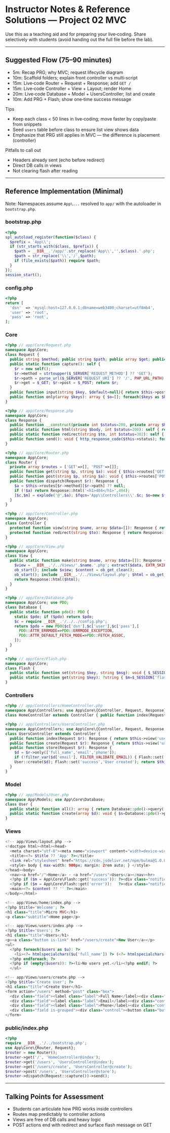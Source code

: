 # Instructor Notes & Reference Solutions — Project 02 MVC

Use this as a teaching aid and for preparing your live‑coding. Share selectively with students (avoid handing out the full file before the lab).

---

## Suggested Flow (75–90 minutes)
- 5m: Recap PRG; why MVC; request lifecycle diagram
- 10m: Scaffold folders; explain front controller vs multi‑script
- 15m: Live‑code Router + Request + Response; add `GET /`
- 15m: Live‑code Controller + View + Layout; render Home
- 20m: Live‑code Database + Model + UsersController; list and create
- 10m: Add PRG + Flash; show one‑time success message

Tips
- Keep each class < 50 lines in live‑coding; move faster by copy/paste from snippets
- Seed `users` table before class to ensure list view shows data
- Emphasize that PRG still applies in MVC — the difference is placement (controller)

Pitfalls to call out
- Headers already sent (echo before redirect)
- Direct DB calls in views
- Not clearing flash after reading

---

## Reference Implementation (Minimal)

Note: Namespaces assume `App\...` resolved to `app/` with the autoloader in `bootstrap.php`.

### bootstrap.php
```php
<?php
spl_autoload_register(function($class) {
  $prefix = 'App\\';
  if (str_starts_with($class, $prefix)) {
    $path = __DIR__.'/app/'.str_replace('App\\','',$class).'.php';
    $path = str_replace('\\','/',$path);
    if (file_exists($path)) require $path;
  }
});
session_start();
```

### config.php
```php
<?php
return [
  'dsn'  => 'mysql:host=127.0.0.1;dbname=web3400;charset=utf8mb4',
  'user' => 'root',
  'pass' => 'root',
];
```

### Core
```php
<?php // app/Core/Request.php
namespace App\Core;
class Request {
  public string $method; public string $path; public array $get; public array $post;
  public static function capture(): self {
    $r = new self();
    $r->method = strtoupper($_SERVER['REQUEST_METHOD'] ?? 'GET');
    $r->path = parse_url($_SERVER['REQUEST_URI'] ?? '/', PHP_URL_PATH) ?: '/';
    $r->get = $_GET; $r->post = $_POST; return $r;
  }
  public function input(string $key, $default=null){ return $this->post[$key] ?? $this->get[$key] ?? $default; }
  public function only(array $keys): array { $o=[]; foreach($keys as $k){ $o[$k]=$this->input($k); } return $o; }
}
```

```php
<?php // app/Core/Response.php
namespace App\Core;
class Response {
  public function __construct(private int $status=200, private array $headers=[], private string $body=''){}
  public static function html(string $body, int $status=200): self { return new self($status, ['Content-Type'=>'text/html; charset=utf-8'],$body); }
  public static function redirect(string $to, int $status=302): self { return new self($status, ['Location'=>$to], ''); }
  public function send(): void { http_response_code($this->status); foreach($this->headers as $k=>$v) header($k.': '.$v); echo $this->body; }
}
```

```php
<?php // app/Core/Router.php
namespace App\Core;
class Router {
  private array $routes = ['GET'=>[], 'POST'=>[]];
  public function get(string $p, string $a): void { $this->routes['GET'][$p]=$a; }
  public function post(string $p, string $a): void { $this->routes['POST'][$p]=$a; }
  public function dispatch(Request $r): Response {
    $a = $this->routes[$r->method][$r->path] ?? null;
    if (!$a) return Response::html('<h1>404</h1>',404);
    [$c,$m] = explode('@',$a); $fqcn='App\\Controllers\\'.$c; $o=new $fqcn(); return $o->$m($r);
  }
}
```

```php
<?php // app/Core/Controller.php
namespace App\Core;
class Controller {
  protected function view(string $name, array $data=[]): Response { return View::make($name, $data); }
  protected function redirect(string $to): Response { return Response::redirect($to); }
}
```

```php
<?php // app/Core/View.php
namespace App\Core;
class View {
  public static function make(string $name, array $data=[]): Response {
    $view = __DIR__.'/../Views/'.$name.'.php'; extract($data, EXTR_SKIP);
    ob_start(); include $view; $content = ob_get_clean();
    ob_start(); include __DIR__.'/../Views/layout.php'; $html = ob_get_clean();
    return Response::html($html);
  }
}
```

```php
<?php // app/Core/Database.php
namespace App\Core; use PDO;
class Database {
  public static function pdo(): PDO {
    static $pdo; if ($pdo) return $pdo;
    $c = require __DIR__.'/../../config.php';
    return $pdo = new PDO($c['dsn'],$c['user'],$c['pass'],[
      PDO::ATTR_ERRMODE=>PDO::ERRMODE_EXCEPTION,
      PDO::ATTR_DEFAULT_FETCH_MODE=>PDO::FETCH_ASSOC,
    ]);
  }
}
```

```php
<?php // app/Core/Flash.php
namespace App\Core;
class Flash {
  public static function set(string $key, string $msg): void { $_SESSION['flash'][$key]=$msg; }
  public static function get(string $key): ?string { $m=$_SESSION['flash'][$key]??null; unset($_SESSION['flash'][$key]); return $m; }
}
```

### Controllers
```php
<?php // app/Controllers/HomeController.php
namespace App\Controllers; use App\Core\{Controller, Request, Response};
class HomeController extends Controller { public function index(Request $r): Response { return $this->view('home/index',['title'=>'Welcome']); } }
```

```php
<?php // app/Controllers/UsersController.php
namespace App\Controllers; use App\Core\{Controller, Request, Response, Flash}; use App\Models\User;
class UsersController extends Controller {
  public function index(Request $r): Response { return $this->view('users/index',['users'=>User::all()]); }
  public function create(Request $r): Response { return $this->view('users/create'); }
  public function store(Request $r): Response {
    $d = $r->only(['full_name','email','phone']);
    if (!filter_var($d['email'], FILTER_VALIDATE_EMAIL)) { Flash::set('error','Invalid email'); return $this->redirect('/users/create'); }
    User::create($d); Flash::set('success','User created'); return $this->redirect('/users');
  }
}
```

### Model
```php
<?php // app/Models/User.php
namespace App\Models; use App\Core\Database;
class User {
  public static function all(): array { return Database::pdo()->query('SELECT * FROM users ORDER BY id DESC')->fetchAll(); }
  public static function create(array $d): void { $s=Database::pdo()->prepare('INSERT INTO users(full_name,email,phone) VALUES (?,?,?)'); $s->execute([$d['full_name'],$d['email'],$d['phone']]); }
}
```

### Views
```php
<!-- app/Views/layout.php -->
<!doctype html><html><head>
  <meta charset="utf-8"><meta name="viewport" content="width=device-width, initial-scale=1" />
  <title><?= $title ?? 'App' ?></title>
  <link rel="stylesheet" href="https://cdn.jsdelivr.net/npm/bulma@1.0.0/css/bulma.min.css">
  <style> body { max-width: 900px; margin: 2rem auto; } </style>
</head><body>
  <nav><a href="/">Home</a> · <a href="/users">Users</a></nav><hr>
  <?php if ($m = App\Core\Flash::get('success')): ?><div class="notification is-success"><?= htmlspecialchars($m) ?></div><?php endif; ?>
  <?php if ($m = App\Core\Flash::get('error')):   ?><div class="notification is-danger"><?= htmlspecialchars($m) ?></div><?php endif; ?>
  <main><?= $content ?? '' ?></main>
</body></html>
```

```php
<!-- app/Views/home/index.php -->
<?php $title='Welcome'; ?>
<h1 class="title">Micro MVC</h1>
<p class="subtitle">Home page</p>
```

```php
<!-- app/Views/users/index.php -->
<?php $title='Users'; ?>
<h1 class="title">Users</h1>
<p><a class="button is-link" href="/users/create">New User</a></p>
<ul>
  <?php foreach($users as $u): ?>
    <li><?= htmlspecialchars($u['full_name']) ?> (<?= htmlspecialchars($u['email']) ?>)</li>
  <?php endforeach; ?>
  <?php if (empty($users)): ?><li>No users yet.</li><?php endif; ?>
  </ul>
```

```php
<!-- app/Views/users/create.php -->
<?php $title='Create User'; ?>
<h1 class="title">Create User</h1>
<form action="/users" method="post" class="box">
  <div class="field"><label class="label">Full Name</label><div class="control"><input class="input" name="full_name" required></div></div>
  <div class="field"><label class="label">Email</label><div class="control"><input class="input" type="email" name="email" required></div></div>
  <div class="field"><label class="label">Phone</label><div class="control"><input class="input" type="tel" name="phone"></div></div>
  <div class="field is-grouped"><div class="control"><button class="button is-link">Save</button></div><div class="control"><a class="button" href="/users">Cancel</a></div></div>
</form>
```

### public/index.php
```php
<?php
require __DIR__.'/../bootstrap.php';
use App\Core\{Router, Request};
$router = new Router();
$router->get('/', 'HomeController@index');
$router->get('/users', 'UsersController@index');
$router->get('/users/create', 'UsersController@create');
$router->post('/users', 'UsersController@store');
$router->dispatch(Request::capture())->send();
```

---

## Talking Points for Assessment
- Students can articulate how PRG works inside controllers
- Routes map predictably to controller actions
- Views are free of DB calls and heavy logic
- POST actions end with redirect and surface flash message on GET

